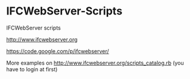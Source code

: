 IFCWebServer-Scripts
=======================

IFCWebServer scripts

http://www.ifcwebserver.org

https://code.google.com/p/ifcwebserver/


More examples on http://www.ifcwebserver.org/scripts_catalog.rb  (you have to login at first)

